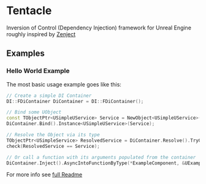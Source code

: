 # Tentacle

Inversion of Control (Dependency Injection) framework for Unreal Engine roughly inspired by [Zenject](https://github.com/modesttree/Zenject)

## Examples

### Hello World Example

The most basic usage example goes like this:

```C++
// Create a simple DI Container
DI::FDiContainer DiContainer = DI::FDiContainer();

// Bind some UObject
const TObjectPtr<USimpleUService> Service = NewObject<USimpleUService>();
DiContainer.Bind().Instance<USimpleUService>(Service);

// Resolve the Object via its type
TObjectPtr<USimpleService> ResolvedService = DiContainer.Resolve().TryGet<USimpleUService>();
check(ResolvedService == Service);

// Or call a function with its arguments populated from the container
DiContainer.Inject().AsyncIntoFunctionByType(*ExampleComponent, &UExampleComponent::InjectDependencies);
```

For more info see [full Readme](Source/Tentacle/README.md)
